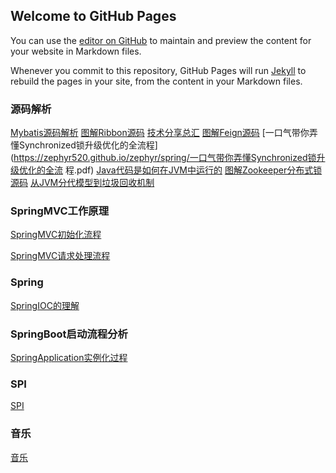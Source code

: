 ## Welcome to GitHub Pages

You can use the [editor on GitHub](https://github.com/zephyr520/zephyr/edit/master/index.md) to maintain and preview the content for your website in Markdown files.

Whenever you commit to this repository, GitHub Pages will run [Jekyll](https://jekyllrb.com/) to rebuild the pages in your site, from the content in your Markdown files.

### 源码解析
[Mybatis源码解析](https://zephyr520.github.io/zephyr/mybatis/mybatis.html)
[图解Ribbon源码](https://zephyr520.github.io/zephyr/spring/图解Ribbon源码.pdf)
[技术分享总汇](https://zephyr520.github.io/zephyr/spring/儒猿-技术分享总汇(2021.09.13).pdf)
[图解Feign源码](https://zephyr520.github.io/zephyr/spring/图解Feign源码-Feign是如何实现声明式调⽤的.pdf)
[⼀⼝⽓带你弄懂Synchronized锁升级优化的全流程](https://zephyr520.github.io/zephyr/spring/⼀⼝⽓带你弄懂Synchronized锁升级优化的全流 程.pdf)
[Java代码是如何在JVM中运⾏的](https://zephyr520.github.io/zephyr/spring/ava代码是如何在JVM中运⾏的.pdf)
[图解Zookeeper分布式锁源码](https://zephyr520.github.io/zephyr/spring/图解Zookeeper分布式锁源码-可重⼊锁的实现.pdf)
[从JVM分代模型到垃圾回收机制](https://zephyr520.github.io/zephyr/spring/从JVM分代模型到垃圾回收机制.pdf)

### SpringMVC工作原理
[SpringMVC初始化流程](https://zephyr520.github.io/zephyr/spring/springmvc-init-process.html)

[SpringMVC请求处理流程](https://zephyr520.github.io/zephyr/spring/springmvc-request-process.html)

### Spring
[SpringIOC的理解](https://zephyr520.github.io/zephyr/spring/spring-ioc-comprehension.html)

### SpringBoot启动流程分析
[SpringApplication实例化过程](https://zephyr520.github.io/zephyr/spring/SpringApplication类的初始化流程分析.html)

### SPI
[SPI](https://zephyr520.github.io/zephyr/java/java-spi.html)

### 音乐
[音乐](https://zephyr520.github.io/zephyr/music.html)
